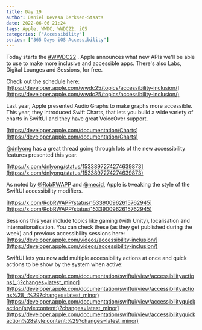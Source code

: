 ```yaml
---
title: Day 19
author: Daniel Devesa Derksen-Staats
date: 2022-06-06 21:24
tags: Apple, WWDC, WWDC22, iOS
categories: ["Accessibility"]
series: ["365 Days iOS Accessibility"]
---
```


Today starts the [#WWDC22](365-days-ios-accessibility/tag/wwdc22/) . Apple announces what new APIs we'll be able to use to make more inclusive and accessible apps. There's also Labs, Digital Lounges and Sessions, for free. 

Check out the schedule here:
[https://developer.apple.com/wwdc25/topics/accessibility-inclusion/](https://developer.apple.com/wwdc25/topics/accessibility-inclusion/)

Last year, Apple presented Audio Graphs to make graphs more accessible. This year, they introduced Swift Charts, that lets you build a wide variety of charts in SwiftUI and they have great VoiceOver support.

[https://developer.apple.com/documentation/Charts](https://developer.apple.com/documentation/Charts)

[@dnlyong](https://twitter.com/dnlyong) has a great thread going through lots of the new accessibility features presented this year.

[https://x.com/dnlyong/status/1533897274274639873](https://x.com/dnlyong/status/1533897274274639873)

As noted by [@RobRWAPP](https://twitter.com/RobRWAPP) and [@mecid](https://twitter.com/mecid), Apple is tweaking the style of the SwiftUI accessibility modifiers. 

[https://x.com/RobRWAPP/status/1533900962615762945](https://x.com/RobRWAPP/status/1533900962615762945)

Sessions this year include topics like gaming (with Unity), localisation and internationalisation. You can check these (as they get published during the week) and previous accessibility sessions here: [https://developer.apple.com/videos/accessibility-inclusion/](https://developer.apple.com/videos/accessibility-inclusion/)

SwiftUI lets you now add multiple accessibility actions at once and quick actions to be show by the system when active: 

[https://developer.apple.com/documentation/swiftui/view/accessibilityactions(_:)?changes=latest_minor](https://developer.apple.com/documentation/swiftui/view/accessibilityactions%28_:%29?changes=latest_minor)
[https://developer.apple.com/documentation/swiftui/view/accessibilityquickaction(style:content:)?changes=latest_minor](https://developer.apple.com/documentation/swiftui/view/accessibilityquickaction%28style:content:%29?changes=latest_minor)









